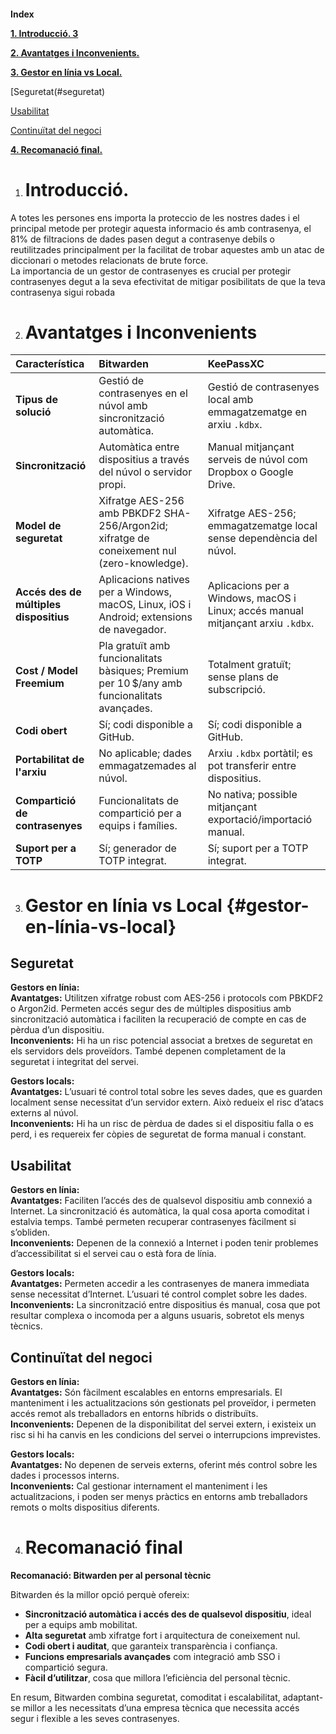 

#### 

**Index**

[**1\. Introducció.	3**](#introducció.)

[**2\. Avantatges i Inconvenients.**](#avantatges-i-inconvenients)

[**3\. Gestor en línia vs Local.**](#gestor-en-línia-vs-local)

[Seguretat(#seguretat)

[Usabilitat](#usabilitat)

[Continuïtat del negoci](#continuïtat-del-negoci)

[**4\. Recomanació final.**](#recomanació-final)

1. # **Introducció.**

A totes les persones ens importa la proteccio de les nostres dades i el principal metode per protegir aquesta informacio és amb contrasenya, el 81% de filtracions de dades pasen degut a contrasenye debils o reutilitzades principalment per la facilitat de trobar aquestes amb un atac de diccionari o metodes relacionats de brute force.  
La importancia de un gestor de contrasenyes es crucial per protegir contrasenyes degut a la seva efectivitat de mitigar posibilitats de que la teva contrasenya sigui robada

2. # **Avantatges i Inconvenients**

| Característica | Bitwarden | KeePassXC |
| :---- | :---- | :---- |
| **Tipus de solució** | Gestió de contrasenyes en el núvol amb sincronització automàtica. | Gestió de contrasenyes local amb emmagatzematge en arxiu `.kdbx`. |
| **Sincronització** | Automàtica entre dispositius a través del núvol o servidor propi. | Manual mitjançant serveis de núvol com Dropbox o Google Drive. |
| **Model de seguretat** | Xifratge AES-256 amb PBKDF2 SHA-256/Argon2id; xifratge de coneixement nul (zero-knowledge). | Xifratge AES-256; emmagatzematge local sense dependència del núvol. |
| **Accés des de múltiples dispositius** | Aplicacions natives per a Windows, macOS, Linux, iOS i Android; extensions de navegador. | Aplicacions per a Windows, macOS i Linux; accés manual mitjançant arxiu `.kdbx`. |
| **Cost / Model Freemium** | Pla gratuït amb funcionalitats bàsiques; Premium per 10 $/any amb funcionalitats avançades. | Totalment gratuït; sense plans de subscripció. |
| **Codi obert** | Sí; codi disponible a GitHub. | Sí; codi disponible a GitHub. |
| **Portabilitat de l'arxiu** | No aplicable; dades emmagatzemades al núvol. | Arxiu `.kdbx` portàtil; es pot transferir entre dispositius. |
| **Compartició de contrasenyes** | Funcionalitats de compartició per a equips i famílies. | No nativa; possible mitjançant exportació/importació manual. |
| **Suport per a TOTP** | Sí; generador de TOTP integrat. | Sí; suport per a TOTP integrat. |

3. # **Gestor en línia vs Local** {#gestor-en-línia-vs-local}

## Seguretat

**Gestors en línia:**  
**Avantatges:** Utilitzen xifratge robust com AES-256 i protocols com PBKDF2 o Argon2id. Permeten accés segur des de múltiples dispositius amb sincronització automàtica i faciliten la recuperació de compte en cas de pèrdua d’un dispositiu.  
**Inconvenients:** Hi ha un risc potencial associat a bretxes de seguretat en els servidors dels proveïdors. També depenen completament de la seguretat i integritat del servei.

**Gestors locals:**  
**Avantatges:** L’usuari té control total sobre les seves dades, que es guarden localment sense necessitat d’un servidor extern. Això redueix el risc d’atacs externs al núvol.  
**Inconvenients:** Hi ha un risc de pèrdua de dades si el dispositiu falla o es perd, i es requereix fer còpies de seguretat de forma manual i constant.

## Usabilitat

**Gestors en línia:**  
**Avantatges:** Faciliten l’accés des de qualsevol dispositiu amb connexió a Internet. La sincronització és automàtica, la qual cosa aporta comoditat i estalvia temps. També permeten recuperar contrasenyes fàcilment si s’obliden.  
**Inconvenients:** Depenen de la connexió a Internet i poden tenir problemes d’accessibilitat si el servei cau o està fora de línia.

**Gestors locals:**  
**Avantatges:** Permeten accedir a les contrasenyes de manera immediata sense necessitat d’Internet. L’usuari té control complet sobre les dades.  
**Inconvenients:** La sincronització entre dispositius és manual, cosa que pot resultar complexa o incomoda per a alguns usuaris, sobretot els menys tècnics.

## Continuïtat del negoci

**Gestors en línia:**  
**Avantatges:** Són fàcilment escalables en entorns empresarials. El manteniment i les actualitzacions són gestionats pel proveïdor, i permeten accés remot als treballadors en entorns híbrids o distribuïts.  
**Inconvenients:** Depenen de la disponibilitat del servei extern, i existeix un risc si hi ha canvis en les condicions del servei o interrupcions imprevistes.

**Gestors locals:**  
**Avantatges:** No depenen de serveis externs, oferint més control sobre les dades i processos interns.  
**Inconvenients:** Cal gestionar internament el manteniment i les actualitzacions, i poden ser menys pràctics en entorns amb treballadors remots o molts dispositius diferents.

4. # **Recomanació final**

**Recomanació: Bitwarden per al personal tècnic**

Bitwarden és la millor opció perquè ofereix:

* **Sincronització automàtica i accés des de qualsevol dispositiu**, ideal per a equips amb mobilitat.  
* **Alta seguretat** amb xifratge fort i arquitectura de coneixement nul.  
* **Codi obert i auditat**, que garanteix transparència i confiança.  
* **Funcions empresarials avançades** com integració amb SSO i compartició segura.  
* **Fàcil d’utilitzar**, cosa que millora l’eficiència del personal tècnic.

En resum, Bitwarden combina seguretat, comoditat i escalabilitat, adaptant-se millor a les necessitats d’una empresa tècnica que necessita accés segur i flexible a les seves contrasenyes.

